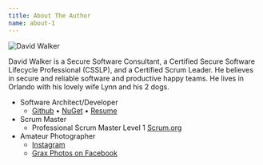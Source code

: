 ```yaml
---
title: About The Author
name: about-1
---
```


![David Walker](https://www.gravatar.com/avatar/a8c11640fc00c7c10db85d6e725993e5?s=100)

David Walker is a Secure Software Consultant, a Certified Secure Software Lifecycle Professional (CSSLP), and a Certified Scrum Leader. He believes in secure and reliable software and productive happy teams. He lives in Orlando with his lovely wife Lynn and his 2 dogs.

* Software Architect/Developer
  * [Github](http://github.com/Grax32) &bull; [NuGet](https://www.nuget.org/profiles/Grax) &bull; [Resume](/about/david-walker/resume.pdf)
* Scrum Master
  * Professional Scrum Master Level 1 [Scrum.org](http://www.scrum.org/)
* Amateur Photographer
  * [Instagram](https://www.instagram.com/grax32/)
  * [Grax Photos on Facebook](https://www.facebook.com/Grax-Photo-516272355223679/)
